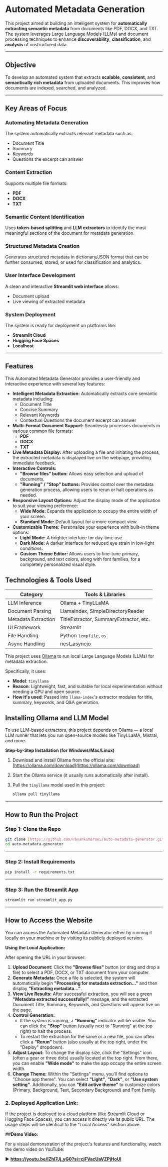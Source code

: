 # Automated Metadata Generation

This project aimed at building an intelligent system for **automatically extracting semantic metadata** from documents like PDF, DOCX, and TXT. The system leverages Large Language Models (LLMs) and document processing techniques to enhance **discoverability**, **classification**, and **analysis** of unstructured data.

---

## Objective

To develop an automated system that extracts **scalable**, **consistent**, and **semantically rich metadata** from uploaded documents. This improves how documents are indexed, searched, and analyzed.

---

## Key Areas of Focus

### Automating Metadata Generation
The system automatically extracts relevant metadata such as:
- Document Title
- Summary
- Keywords
- Questions the excerpt can answer

### Content Extraction
Supports multiple file formats:
- **PDF**
- **DOCX**
- **TXT**

### Semantic Content Identification
Uses **token-based splitting** and **LLM extractors** to identify the most meaningful sections of the document for metadata generation.

### Structured Metadata Creation
Generates structured metadata in dictionary/JSON format that can be further consumed, stored, or used for classification and analytics.

### User Interface Development
A clean and interactive **Streamlit web interface** allows:
- Document upload
- Live viewing of extracted metadata

### System Deployment
The system is ready for deployment on platforms like:
- **Streamlit Cloud**
- **Hugging Face Spaces**
- **Localhost**

---

## Features

This Automated Metadata Generator provides a user-friendly and interactive experience with several key features:

* **Intelligent Metadata Extraction:** Automatically extracts core semantic metadata including:
    * Document Title
    * Concise Summary
    * Relevant Keywords
    * Contextual Questions the document excerpt can answer
* **Multi-Format Document Support:** Seamlessly processes documents in various common file formats:
    * **PDF**
    * **DOCX**
    * **TXT**
* **Live Metadata Display:** After uploading a file and initiating the process, the extracted metadata is displayed live on the webpage, providing immediate feedback.
* **Interactive Controls:**
    * **"Browse files" button:** Allows easy selection and upload of documents.
    * **"Running" / "Stop" buttons:** Provides control over the metadata generation process, allowing users to rerun or halt operations as needed.
* **Responsive Layout Options:** Adjust the display mode of the application to suit your viewing preference:
    * **Wide Mode:** Expands the application to occupy the entire width of your screen.
    * **Standard Mode:** Default layout for a more compact view.
* **Customizable Theme:** Personalize your experience with built-in theme options:
    * **Light Mode:** A brighter interface for day-time use.
    * **Dark Mode:** A darker interface for reduced eye strain in low-light conditions.
    * **Custom Theme Editor:** Allows users to fine-tune primary, background, and text colors, along with font families, for a completely personalized visual style.

## Technologies & Tools Used

| Category          | Tools & Libraries                          |
|-------------------|--------------------------------------------|
| LLM Inference     | Ollama + TinyLLaMA                         |
| Document Parsing  | LlamaIndex, SimpleDirectoryReader          |
| Metadata Extraction | TitleExtractor, SummaryExtractor, etc.     |
| UI Framework      | Streamlit                                  |
| File Handling     | Python `tempfile`, `os`                    |
| Async Handling    | nest_asyncjo                               |

This project uses [Ollama](https://ollama.com) to run local Large Language Models (LLMs) for metadata extraction.

Specifically, it uses:

-   **Model**: `tinyllama`
-   **Reason**: Lightweight, fast, and suitable for local experimentation without needing a GPU and open source.
-   **How it's used**: Passed into `llama-index`'s extractor modules for title, summary, keywords, and Q&A generation.

## Installing Ollama and LLM Model
To use LLM-based extractors, this project depends on Ollama — a local LLM runner that lets you run open-source models like TinyLLaMA, Mistral, and more.

**Step-by-Step Installation (for Windows/Mac/Linux)**
1.  Download and install Ollama from the official site:
    [https://ollama.com/download](https://ollama.com/download)
2.  Start the Ollama service (it usually runs automatically after install).
3.  Pull the `tinyllama` model used in this project:

    ```bash
    ollama pull tinyllama
    ```

---

## How to Run the Project

### Step 1: Clone the Repo

```bash
git clone [https://github.com/Pavankumar065/auto-metadata-generator.git](https://github.com/Pavankumar065/auto-metadata-generator.git)
cd auto-metadata-generator
```
---

### Step 2: Install Requirements
```bash
pip install -r requirements.txt
```
---

### Step 3: Run the Streamlit App
```bash
streamlit run streamlit_app.py
```
---

## How to Access the Website

You can access the Automated Metadata Generator either by running it locally on your machine or by visiting its publicly deployed version.

**Using the Local Application:**

After opening the URL in your browser:

1.  **Upload Document:** Click the **"Browse files"** button (or drag and drop a file) to select a PDF, DOCX, or TXT document from your computer.
2.  **Generate Metadata:** Once a file is selected, the system will automatically begin **"Processing for metadata extraction..."** and then display **"Extracting metadata..."**.
3.  **View Live Results:** After successful extraction, you will see a green **"Metadata extracted successfully!"** message, and the extracted Document Title, Summary, Keywords, and Questions will appear live on the page.
4.  **Control Generation:**
    * If the system is running, a **"Running"** indicator will be visible. You can click the **"Stop"** button (usually next to "Running" at the top right) to halt the process.
    * To restart the extraction for the same or a new file, you can often click a **"Rerun"** button (also usually at the top right, under the "Deploy" dropdown).
5.  **Adjust Layout:** To change the display size, click the "Settings" icon (often a gear or three dots) usually located at the top right. From there, you can enable **"Wide mode"** to make the app occupy the entire screen width.
6.  **Change Theme:** Within the "Settings" menu, you'll find options to "Choose app theme". You can select **"Light"**, **"Dark"**, or **"Use system setting"**. Additionally, you can **"Edit active theme"** to customize colors (Primary, Background, Text, Secondary Background) and Font Family.

### 2. Deployed Application Link:

If the project is deployed to a cloud platform (like Streamlit Cloud or Hugging Face Spaces), you can access it directly via its public URL. The usage steps will be identical to the "Local Access" section above.


##**Demo Video:**

For a visual demonstration of the project's features and functionality, watch the demo video on YouTube:

▶️ **https://youtu.be/lZhl7Jj_yG0?si=cjFVacUaVZPjHoUl** 



